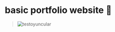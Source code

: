# basic portfolio website :tada:

> <img src= "https://cdn.discordapp.com/attachments/880926346824515667/880930345095163984/site.png" alt= "testoyuncular"> 

